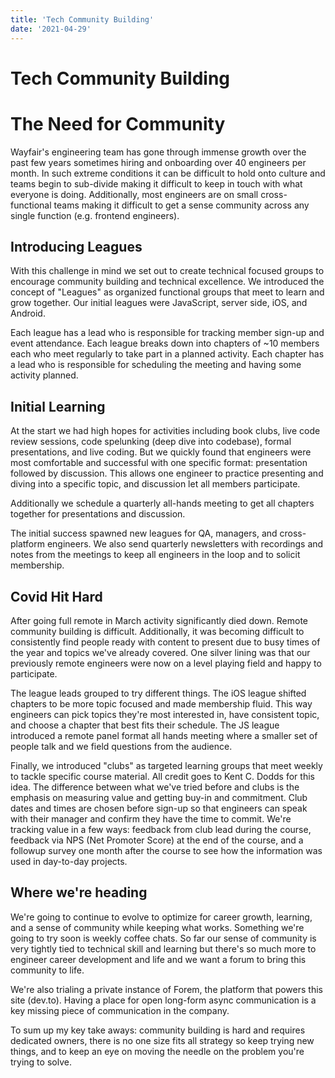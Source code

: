 ```yaml
---
title: 'Tech Community Building'
date: '2021-04-29'
---
```


# Tech Community Building


# The Need for Community

Wayfair's engineering team has gone through immense growth over the past few years sometimes hiring and onboarding over 40 engineers per month. In such extreme conditions it can be difficult to hold onto culture and teams begin to sub-divide making it difficult to keep in touch with what everyone is doing. Additionally, most engineers are on small cross-functional teams making it difficult to get a sense community across any single function (e.g. frontend engineers).

## Introducing Leagues

With this challenge in mind we set out to create technical focused groups to encourage community building and technical excellence. We introduced the concept of "Leagues" as organized functional groups that meet to learn and grow together. Our initial leagues were JavaScript, server side, iOS, and Android.

Each league has a lead who is responsible for tracking member sign-up and event attendance. Each league breaks down into chapters of ~10 members each who meet regularly to take part in a planned activity. Each chapter has a lead who is responsible for scheduling the meeting and having some activity planned.

## Initial Learning

At the start we had high hopes for activities including book clubs, live code review sessions, code spelunking (deep dive into codebase), formal presentations, and live coding. But we quickly found that engineers were most comfortable and successful with one specific format: presentation followed by discussion. This allows one engineer to practice presenting and diving into a specific topic, and discussion let all members participate.

Additionally we schedule a quarterly all-hands meeting to get all chapters together for presentations and discussion.

The initial success spawned new leagues for QA, managers, and cross-platform engineers. We also send quarterly newsletters with recordings and notes from the meetings to keep all engineers in the loop and to solicit membership.

## Covid Hit Hard

After going full remote in March activity significantly died down. Remote community building is difficult. Additionally, it was becoming difficult to consistently find people ready with content to present due to busy times of the year and topics we've already covered. One silver lining was that our previously remote engineers were now on a level playing field and happy to participate.

The league leads grouped to try different things. The iOS league shifted chapters to be more topic focused and made membership fluid. This way engineers can pick topics they're most interested in, have consistent topic, and choose a chapter that best fits their schedule. The JS league introduced a remote panel format all hands meeting where a smaller set of people talk and we field questions from the audience.

Finally, we introduced "clubs" as targeted learning groups that meet weekly to tackle specific course material. All credit goes to Kent C. Dodds for this idea. The difference between what we've tried before and clubs is the emphasis on measuring value and getting buy-in and commitment. Club dates and times are chosen before sign-up so that engineers can speak with their manager and confirm they have the time to commit. We're tracking value in a few ways: feedback from club lead during the course, feedback via NPS (Net Promoter Score) at the end of the course, and a followup survey one month after the course to see how the information was used in day-to-day projects.

## Where we're heading

We're going to continue to evolve to optimize for career growth, learning, and a sense of community while keeping what works. Something we're going to try soon is weekly coffee chats. So far our sense of community is very tightly tied to technical skill and learning but there's so much more to engineer career development and life and we want a forum to bring this community to life.

We're also trialing a private instance of Forem, the platform that powers this site (dev.to). Having a place for open long-form async communication is a key missing piece of communication in the company.

To sum up my key take aways: community building is hard and requires dedicated owners, there is no one size fits all strategy so keep trying new things, and to keep an eye on moving the needle on the problem you're trying to solve.
